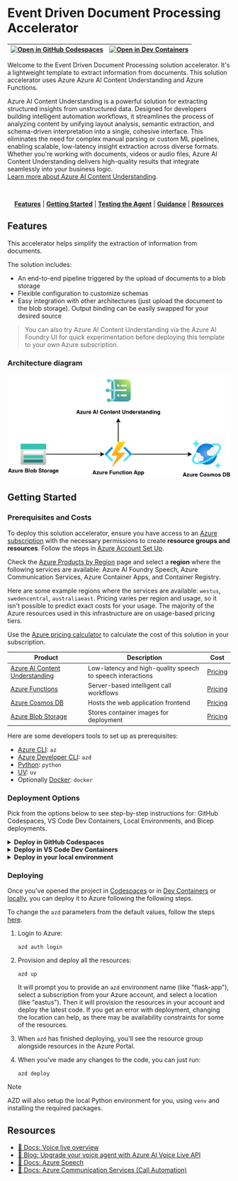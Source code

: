 # Event Driven Document Processing Accelerator

| [![Open in GitHub Codespaces](https://github.com/codespaces/badge.svg)](https://codespaces.new/Azure-Samples/call-center-voice-agent-accelerator) | [![Open in Dev Containers](https://img.shields.io/static/v1?style=for-the-badge&label=Dev%20Containers&message=Open&color=blue&logo=visualstudiocode)](https://vscode.dev/redirect?url=vscode://ms-vscode-remote.remote-containers/cloneInVolume?url=https://github.com/Azure-Samples/call-center-voice-agent-accelerator)
|---|---|

Welcome to the Event Driven Document Processing solution accelerator. It's a lightweight template to extract information from documents. This solution accelerator uses Azure Azure AI Content Understanding and Azure Functions.

Azure AI Content Understanding is a powerful solution for extracting structured insights from unstructured data. Designed for developers building intelligent automation workflows, it streamlines the process of analyzing content by unifying layout analysis, semantic extraction, and schema-driven interpretation into a single, cohesive interface. This eliminates the need for complex manual parsing or custom ML pipelines, enabling scalable, low-latency insight extraction across diverse formats. Whether you're working with documents, videos or audio files, Azure AI Content Understanding delivers high-quality results that integrate seamlessly into your business logic. 
</br>
[Learn more about Azure AI Content Understanding](https://actual-url-here.com).


<br/>

<div align="center">
  
[**Features**](#features) \| [**Getting Started**](#getting-started) \| [**Testing the Agent**](#testing-the-agent) \| [**Guidance**](#guidance) \| [**Resources**](#resources)

</div>

## Features

This accelerator helps simplify the extraction of information from documents.

The solution includes:

- An end-to-end pipeline triggered by the upload of documents to a blob storage
- Flexible configuration to customize schemas
- Easy integration with other architectures (just upload the document to the blob storage). Output binding can be easily swapped for your desired source

> You can also try Azure AI Content Understanding via the Azure AI Foundry UI for quick experimentation before deploying this template to your own Azure subscription.

### Architecture diagram

![Architecture Diagram](diagram.png)

## Getting Started

### Prerequisites and Costs
To deploy this solution accelerator, ensure you have access to an [Azure subscription](https://azure.microsoft.com/free/) with the necessary permissions to create **resource groups and resources**. Follow the steps in [Azure Account Set Up](./docs/AzureAccountSetUp.md).

Check the [Azure Products by Region](https://azure.microsoft.com/explore/global-infrastructure/products-by-region/table) page and select a **region** where the following services are available: Azure AI Foundry Speech, Azure Communication Services, Azure Container Apps, and Container Registry.

Here are some example regions where the services are available: `westus`, `swedencentral`, `australiaeast`.
Pricing varies per region and usage, so it isn't possible to predict exact costs for your usage. The majority of the Azure resources used in this infrastructure are on usage-based pricing tiers.

Use the [Azure pricing calculator](https://azure.microsoft.com/en-us/pricing/calculator) to calculate the cost of this solution in your subscription.

| Product | Description | Cost |
|---|---|---|
| [Azure AI Content Understanding ](https://learn.microsoft.com/en-us/azure/ai-services/content-understanding/) | Low-latency and high-quality speech to speech interactions | [Pricing](https://azure.microsoft.com/pricing/details/cognitive-services/speech-services/) |
| [Azure Functions](https://learn.microsoft.com/en-us/azure/azure-functions/) | Server-based intelligent call workflows | [Pricing](https://azure.microsoft.com/pricing/details/communication-services/) |
| [Azure Cosmos DB](https://learn.microsoft.com/en-us/azure/cosmos-db/) | Hosts the web application frontend | [Pricing](https://azure.microsoft.com/pricing/details/container-apps/) |
| [Azure Blob Storage](https://docs.azure.cn/en-us/storage/blobs/) | Stores container images for deployment | [Pricing](https://azure.microsoft.com/pricing/details/container-registry/) |


Here are some developers tools to set up as prerequisites:
- [Azure CLI](https://learn.microsoft.com/cli/azure/what-is-azure-cli): `az`
- [Azure Developer CLI](https://learn.microsoft.com/azure/developer/azure-developer-cli/overview): `azd`
- [Python](https://www.python.org/about/gettingstarted/): `python`
- [UV](https://docs.astral.sh/uv/getting-started/installation/): `uv`
- Optionally [Docker](https://www.docker.com/get-started/): `docker`


### Deployment Options
Pick from the options below to see step-by-step instructions for: GitHub Codespaces, VS Code Dev Containers, Local Environments, and Bicep deployments.

<details>
  <summary><b>Deploy in GitHub Codespaces</b></summary>
  
### GitHub Codespaces

You can run this solution using GitHub Codespaces. The button will open a web-based VS Code instance in your browser:

1. Open the solution accelerator (this may take several minutes):

    [![Open in GitHub Codespaces](https://github.com/codespaces/badge.svg)](https://codespaces.new/Azure-Samples/call-center-voice-agent-accelerator)

2. Accept the default values on the create Codespaces page.
3. Open a terminal window if it is not already open.
4. Follow the instructions in the helper script to populate deployment variables.
5. Continue with the [deploying steps](#deploying).

</details>

<details>
  <summary><b>Deploy in VS Code Dev Containers </b></summary>

 ### VS Code Dev Containers

You can run this solution in VS Code Dev Containers, which will open the project in your local VS Code using the [Dev Containers extension](https://marketplace.visualstudio.com/items?itemName=ms-vscode-remote.remote-containers):

1. Start Docker Desktop (install it, if not already installed)
2. Open the project:

    [![Open in Dev Containers](https://img.shields.io/static/v1?style=for-the-badge&label=Dev%20Containers&message=Open&color=blue&logo=visualstudiocode)](https://vscode.dev/redirect?url=vscode://ms-vscode-remote.remote-containers/cloneInVolume?url=https://vscode.dev/redirect?url=vscode://ms-vscode-remote.remote-containers/cloneInVolume?url=https://github.com/Azure-Samples/call-center-voice-agent-accelerator)


3. In the VS Code window that opens, once the project files show up (this may take several minutes), open a terminal window.
4. Follow the instructions in the helper script to populate deployment variables.
5. Continue with the [deploying steps](#deploying).

</details>

<details>
  <summary><b>Deploy in your local environment</b></summary>

 ### Local environment

If you're not using one of the above options for opening the project, then you'll need to:

1. Make sure the following tools are installed:

    * `bash`
    * [Azure Developer CLI (azd)](https://aka.ms/install-azd)

2. Download the project code:

    ```shell
    azd init -t Azure-Samples/call-center-voice-agent-accelerator/
    ```
    **Note:** the above command should be run in a new folder of your choosing. You do not need to run `git clone` to download the project source code. `azd init` handles this for you.

3. Open the project folder in your terminal or editor.
4. Continue with the [deploying steps](#deploying).

</details>
 
### Deploying

Once you've opened the project in [Codespaces](#github-codespaces) or in [Dev Containers](#vs-code-dev-containers) or [locally](#local-environment), you can deploy it to Azure following the following steps. 

To change the `azd` parameters from the default values, follow the steps [here](./docs/customizing_azd_parameters.md). 

1. Login to Azure:

    ```shell
    azd auth login
    ```

2. Provision and deploy all the resources:

    ```shell
    azd up
    ```
    It will prompt you to provide an `azd` environment name (like "flask-app"), select a subscription from your Azure account, and select a location (like "eastus"). Then it will provision the resources in your account and deploy the latest code. If you get an error with deployment, changing the location can help, as there may be availability constraints for some of the resources.

3. When `azd` has finished deploying, you'll see the resource group alongside resources in the Azure Portal.

4. When you've made any changes to the code, you can just run:

    ```shell
    azd deploy
    ```

>[!NOTE]
>AZD will also setup the local Python environment for you, using `venv` and installing the required packages.

## Resources
- [📖 Docs: Voice live overview](https://learn.microsoft.com/azure/ai-services/speech-service/voice-live)
- [📖 Blog: Upgrade your voice agent with Azure AI Voice Live API](https://techcommunity.microsoft.com/blog/azure-ai-foundry-blog/upgrade-your-voice-agent-with-azure-ai-voice-live-api/4458247)
- [📖 Docs: Azure Speech](https://learn.microsoft.com/azure/ai-services/speech-service/)
- [📖 Docs: Azure Communication Services (Call Automation)](https://learn.microsoft.com/azure/communication-services/concepts/call-automation/call-automation)